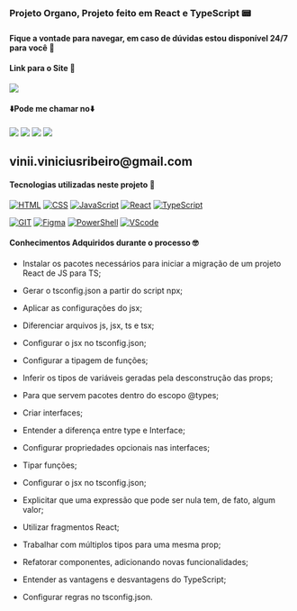 ### Projeto Organo, Projeto feito em React e TypeScript 📟

#### Fique a vontade para navegar, em caso de dúvidas estou disponível 24/7 para você 🫵

#### Link para o Site 🎯

<div>
    <a href="https://trophy-gamma.vercel.app" target="_blank"><img src="https://img.shields.io/badge/website-000000?style=for-the-badge&logo=About.me&logoColor=white" target="_blank"></a>
</div>

#### ⬇️Pode me chamar no⬇️

<div> 
    <a href="https://www.linkedin.com/in/vinicius-ribeiro-4690741ba/" target="_blank"><img src="https://img.shields.io/badge/LinkedIn-0077B5?style=for-the-badge&logo=linkedin&logoColor=white" target="_blank"></a>
    <a href="https://wa.me/5511943232223" target="_blank"><img src="https://img.shields.io/badge/WhatsApp-25D366?style=for-the-badge&logo=whatsapp&logoColor=white" target="_blank"></a>
    <a href="www.youtube.com/@Devdebotas" target="_blank"><img src="https://img.shields.io/badge/YouTube-FF0000?style=for-the-badge&logo=youtube&logoColor=white" target="_blank"></a>
    <a href="vinii.viniciusribeiro@gmail.com" target="_blank"><img src="https://img.shields.io/badge/Gmail-D14836?style=for-the-badge&logo=gmail&logoColor=white" target="_blank"></a> 
    <h2>vinii.viniciusribeiro@gmail.com</h2>
</div>

#### Tecnologias utilizadas neste projeto 🤖

[![HTML](https://img.shields.io/badge/HTML-239120?style=for-the-badge&logo=html5&logoColor=white)](#)
[![CSS](https://img.shields.io/badge/CSS-239120?&style=for-the-badge&logo=css3&logoColor=white)](#)
[![JavaScript](https://img.shields.io/badge/JavaScript-323330?style=for-the-badge&logo=javascript&logoColor=F7DF1E)](#)
[![React](https://img.shields.io/badge/React-20232A?style=for-the-badge&logo=react&logoColor=61DAFB)](#)
[![TypeScript](https://img.shields.io/badge/TypeScript-007ACC?style=for-the-badge&logo=typescript&logoColor=white)](#)

[![GIT](https://img.shields.io/badge/GIT-E44C30?style=for-the-badge&logo=git&logoColor=white)](#)
[![Figma](https://img.shields.io/badge/Figma-F24E1E?style=for-the-badge&logo=figma&logoColor=white)](#)
[![PowerShell](https://img.shields.io/badge/powershell-5391FE?style=for-the-badge&logo=powershell&logoColor=white)](#)
[![VScode](https://img.shields.io/badge/Made%20for-VSCode-1f425f.svg)](#)

#### Conhecimentos Adquiridos durante o processo 🤓


- Instalar os pacotes necessários para iniciar a migração de um projeto React de JS para TS;

- Gerar o tsconfig.json a partir do script npx;

- Aplicar as configurações do jsx;

- Diferenciar arquivos js, jsx, ts e tsx;

- Configurar o jsx no tsconfig.json;

- Configurar a tipagem de funções;

- Inferir os tipos de variáveis geradas pela desconstrução das props;

- Para que servem pacotes dentro do escopo @types;

- Criar interfaces;

- Entender a diferença entre type e Interface;

- Configurar propriedades opcionais nas interfaces;

- Tipar funções;

- Configurar o jsx no tsconfig.json;

- Explicitar que uma expressão que pode ser nula tem, de fato, algum valor;

- Utilizar fragmentos React;

- Trabalhar com múltiplos tipos para uma mesma prop;

- Refatorar componentes, adicionando novas funcionalidades;

- Entender as vantagens e desvantagens do TypeScript;

- Configurar regras no tsconfig.json.